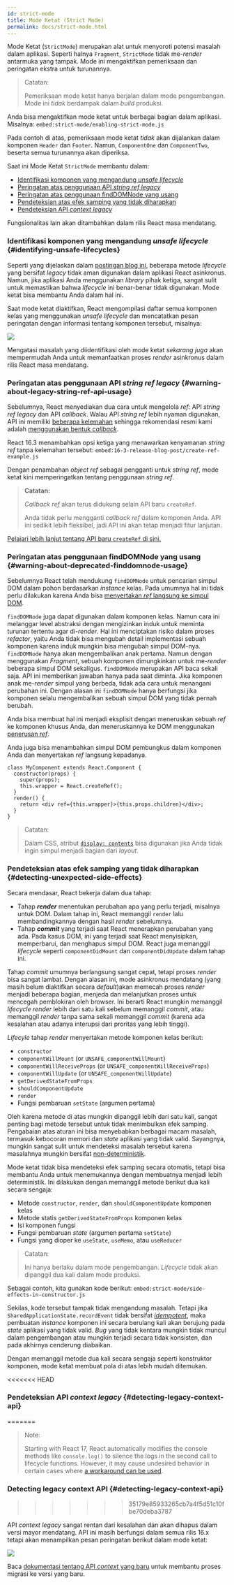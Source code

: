 ```yaml
---
id: strict-mode
title: Mode Ketat (Strict Mode)
permalink: docs/strict-mode.html
---
```


Mode Ketat (`StrictMode`) merupakan alat untuk menyoroti potensi masalah dalam aplikasi. Seperti halnya `Fragment`, `StrictMode` tidak me-_render_ antarmuka yang tampak. Mode ini mengaktifkan pemeriksaan dan peringatan ekstra untuk turunannya.

> Catatan:
>
> Pemeriksaan mode ketat hanya berjalan dalam mode pengembangan. Mode ini _tidak_ berdampak dalam _build_ produksi.

Anda bisa mengaktifkan mode ketat untuk berbagai bagian dalam aplikasi. Misalnya:
`embed:strict-mode/enabling-strict-mode.js`

Pada contoh di atas, pemeriksaan mode ketat *tidak* akan dijalankan dalam komponen `Header` dan `Footer`. Namun, `ComponentOne` dan `ComponentTwo`, beserta semua turunannya akan diperiksa.

Saat ini Mode Ketat `StrictMode` membantu dalam:
* [Identifikasi komponen yang mengandung _unsafe lifecycle_](#identifying-unsafe-lifecycles)
* [Peringatan atas penggunaan API _string ref_ _legacy_](#warning-about-legacy-string-ref-api-usage)
* [Peringatan atas penggunaan findDOMNode yang usang](#warning-about-deprecated-finddomnode-usage)
* [Pendeteksian atas efek samping yang tidak diharapkan](#detecting-unexpected-side-effects)
* [Pendeteksian API _context_ _legacy_](#detecting-legacy-context-api)

Fungsionalitas lain akan ditambahkan dalam rilis React masa mendatang.

### Identifikasi komponen yang mengandung _unsafe lifecycle_ {#identifying-unsafe-lifecycles}

Seperti yang dijelaskan dalam [postingan blog ini](/blog/2018/03/27/update-on-async-rendering.html), beberapa metode _lifecycle_ yang bersifat _legacy_ tidak aman digunakan dalam aplikasi React asinkronus. Namun, jika aplikasi Anda menggunakan _library_ pihak ketiga, sangat sulit untuk memastikan bahwa _lifecycle_ ini benar-benar tidak digunakan. Mode ketat bisa membantu Anda dalam hal ini.

Saat mode ketat diaktifkan, React mengompilasi daftar semua komponen kelas yang menggunakan _unsafe lifecycle_ dan mencatatkan pesan peringatan dengan informasi tentang komponen tersebut, misalnya:

![](../images/blog/strict-mode-unsafe-lifecycles-warning.png)

Mengatasi masalah yang diidentifikasi oleh mode ketat _sekarang juga_ akan mempermudah Anda untuk memanfaatkan proses _render_ asinkronus dalam rilis React masa mendatang.

### Peringatan atas penggunaan API _string ref_ _legacy_ {#warning-about-legacy-string-ref-api-usage}

Sebelumnya, React menyediakan dua cara untuk mengelola _ref_: API _string ref_ _legacy_ dan API _callback_. Walau API _string ref_ lebih nyaman digunakan, API ini memiliki [beberapa kelemahan](https://github.com/facebook/react/issues/1373) sehingga rekomendasi resmi kami adalah [menggunakan bentuk _callback_](/docs/refs-and-the-dom.html#legacy-api-string-refs).

React 16.3 menambahkan opsi ketiga yang menawarkan kenyamanan _string ref_ tanpa kelemahan tersebut:
`embed:16-3-release-blog-post/create-ref-example.js`

Dengan penambahan _object ref_ sebagai pengganti untuk _string ref_, mode ketat kini memperingatkan tentang penggunaan _string ref_.

> **Catatan:**
>
> _Callback ref_ akan terus didukung selain API baru `createRef`.
>
> Anda tidak perlu mengganti _callback ref_ dalam komponen Anda. API ini sedikit lebih fleksibel, jadi API ini akan tetap menjadi fitur lanjutan.

[Pelajari lebih lanjut tentang API baru `createRef` di sini.](/docs/refs-and-the-dom.html)

### Peringatan atas penggunaan findDOMNode yang usang {#warning-about-deprecated-finddomnode-usage}

Sebelumnya React telah mendukung `findDOMNode` untuk pencarian simpul DOM dalam pohon berdasarkan _instance_ kelas. Pada umumnya hal ini tidak perlu dilakukan karena Anda bisa [menyertakan _ref_ langsung ke simpul DOM](/docs/refs-and-the-dom.html#creating-refs).

`findDOMNode` juga dapat digunakan dalam komponen kelas. Namun cara ini melanggar level abstraksi dengan mengizinkan induk untuk meminta turunan tertentu agar di-_render_. Hal ini menciptakan risiko dalam proses _refactor_, yaitu Anda tidak bisa mengubah detail implementasi sebuah komponen karena induk mungkin bisa mengubah simpul DOM-nya. `findDOMNode` hanya akan mengembalikan anak pertama. Namun dengan menggunakan _Fragment_, sebuah komponen dimungkinkan untuk me-_render_ beberapa simpul DOM sekaligus. `findDOMNode` merupakan API baca sekali saja. API ini memberikan jawaban hanya pada saat diminta. Jika komponen anak me-_render_ simpul yang berbeda, tidak ada cara untuk menangani perubahan ini. Dengan alasan ini `findDOMNode` hanya berfungsi jika komponen selalu mengembalikan sebuah simpul DOM yang tidak pernah berubah.

Anda bisa membuat hal ini menjadi eksplisit dengan meneruskan sebuah _ref_ ke komponen khusus Anda, dan meneruskannya ke DOM menggunakan [penerusan _ref_](/docs/forwarding-refs.html#forwarding-refs-to-dom-components).

Anda juga bisa menambahkan simpul DOM pembungkus dalam komponen Anda dan menyertakan _ref_ langsung kepadanya.

```javascript{4,7}
class MyComponent extends React.Component {
  constructor(props) {
    super(props);
    this.wrapper = React.createRef();
  }
  render() {
    return <div ref={this.wrapper}>{this.props.children}</div>;
  }
}
```

> Catatan:
>
> Dalam CSS, atribut [`display: contents`](https://developer.mozilla.org/en-US/docs/Web/CSS/display#display_contents) bisa digunakan jika Anda tidak ingin simpul menjadi bagian dari _layout_.

### Pendeteksian atas efek samping yang tidak diharapkan {#detecting-unexpected-side-effects}

Secara mendasar, React bekerja dalam dua tahap:
* Tahap **_render_** menentukan perubahan apa yang perlu terjadi, misalnya untuk DOM. Dalam tahap ini, React memanggil `render` lalu membandingkannya dengan hasil _render_ sebelumnya.
* Tahap **_commit_** yang terjadi saat React menerapkan perubahan yang ada. Pada kasus DOM, ini yang terjadi saat React menyisipkan, memperbarui, dan menghapus simpul DOM. React juga memanggil _lifecycle_ seperti `componentDidMount` dan `componentDidUpdate` dalam tahap ini.

Tahap _commit_ umumnya berlangsung sangat cepat, tetapi proses _render_ bisa sangat lambat. Dengan alasan ini, mode asinkronus mendatang (yang masih belum diaktifkan secara _default_)akan memecah proses _render_ menjadi beberapa bagian, menjeda dan melanjutkan proses untuk mencegah pemblokiran oleh browser. Ini berarti React mungkin memanggil _lifecycle_ _render_ lebih dari satu kali sebelum memanggil _commit_, atau memanggil _render_ tanpa sama sekali memanggil _commit_ (karena ada kesalahan atau adanya interupsi dari proritas yang lebih tinggi).

_Lifecyle_ tahap _render_ menyertakan metode komponen kelas berikut:
* `constructor`
* `componentWillMount` (or `UNSAFE_componentWillMount`)
* `componentWillReceiveProps` (or `UNSAFE_componentWillReceiveProps`)
* `componentWillUpdate` (or `UNSAFE_componentWillUpdate`)
* `getDerivedStateFromProps`
* `shouldComponentUpdate`
* `render`
* Fungsi pembaruan `setState` (argumen pertama)

Oleh karena metode di atas mungkin dipanggil lebih dari satu kali, sangat penting bagi metode tersebut untuk tidak menimbulkan efek samping. Pengabaian atas aturan ini bisa menyebabkan berbagai macam masalah, termasuk kebocoran memori dan _state_ aplikasi yang tidak valid. Sayangnya, mungkin sangat sulit untuk mendeteksi masalah tersebut karena masalahnya mungkin bersifat [non-deterministik](https://en.wikipedia.org/wiki/Deterministic_algorithm).

Mode ketat tidak bisa mendeteksi efek samping secara otomatis, tetapi bisa membantu Anda untuk menemukannya dengan membuatnya menjadi lebih deterministik. Ini dilakukan dengan memanggil metode berikut dua kali secara sengaja:

* Metode `constructor`, `render`, dan `shouldComponentUpdate` komponen kelas
* Metode statis `getDerivedStateFromProps` komponen kelas
* Isi komponen fungsi
* Fungsi pembaruan *state* (argumen pertama `setState`)
* Fungsi yang dioper ke `useState`, `useMemo`, atau `useReducer`

> Catatan:
>
> Ini hanya berlaku dalam mode pengembangan. _Lifecycle_ tidak akan dipanggil dua kali dalam mode produksi.

Sebagai contoh, kita gunakan kode berikut:
`embed:strict-mode/side-effects-in-constructor.js`

Sekilas, kode tersebut tampak tidak mengandung masalah. Tetapi jika `SharedApplicationState.recordEvent` tidak bersifat [_idempotent_](https://en.wikipedia.org/wiki/Idempotence#Computer_science_meaning), maka pembuatan _instance_ komponen ini secara berulang kali akan berujung pada _state_ aplikasi yang tidak valid. _Bug_ yang tidak kentara mungkin tidak muncul dalam pengembangan atau mungkin terjadi secara tidak konsisten, dan pada akhirnya cenderung diabaikan.

Dengan memanggil metode dua kali secara sengaja seperti konstruktor komponen, mode ketat membuat pola di atas lebih mudah ditemukan.

<<<<<<< HEAD
### Pendeteksian API _context_ _legacy_ {#detecting-legacy-context-api}
=======
> Note:
>
> Starting with React 17, React automatically modifies the console methods like `console.log()` to silence the logs in the second call to lifecycle functions. However, it may cause undesired behavior in certain cases where [a workaround can be used](https://github.com/facebook/react/issues/20090#issuecomment-715927125).

### Detecting legacy context API {#detecting-legacy-context-api}
>>>>>>> 35179e85933265cb7a4f5d51c10fbe70deba3787

API _context_ _legacy_ sangat rentan dari kesalahan dan akan dihapus dalam versi mayor mendatang. API ini masih berfungsi dalam semua rilis 16.x tetapi akan menampilkan pesan peringatan berikut dalam mode ketat:

![](../images/blog/warn-legacy-context-in-strict-mode.png)

Baca [dokumentasi tentang API _context_ yang baru](/docs/context.html) untuk membantu proses migrasi ke versi yang baru.
